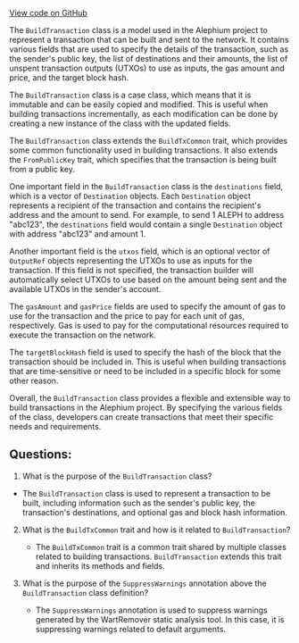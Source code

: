 [View code on GitHub](https://github.com/oxygenium/oxygenium/api/src/main/scala/org/oxygenium/api/model/BuildTransaction.scala)

The `BuildTransaction` class is a model used in the Alephium project to represent a transaction that can be built and sent to the network. It contains various fields that are used to specify the details of the transaction, such as the sender's public key, the list of destinations and their amounts, the list of unspent transaction outputs (UTXOs) to use as inputs, the gas amount and price, and the target block hash.

The `BuildTransaction` class is a case class, which means that it is immutable and can be easily copied and modified. This is useful when building transactions incrementally, as each modification can be done by creating a new instance of the class with the updated fields.

The `BuildTransaction` class extends the `BuildTxCommon` trait, which provides some common functionality used in building transactions. It also extends the `FromPublicKey` trait, which specifies that the transaction is being built from a public key.

One important field in the `BuildTransaction` class is the `destinations` field, which is a vector of `Destination` objects. Each `Destination` object represents a recipient of the transaction and contains the recipient's address and the amount to send. For example, to send 1 ALEPH to address "abc123", the `destinations` field would contain a single `Destination` object with address "abc123" and amount 1.

Another important field is the `utxos` field, which is an optional vector of `OutputRef` objects representing the UTXOs to use as inputs for the transaction. If this field is not specified, the transaction builder will automatically select UTXOs to use based on the amount being sent and the available UTXOs in the sender's account.

The `gasAmount` and `gasPrice` fields are used to specify the amount of gas to use for the transaction and the price to pay for each unit of gas, respectively. Gas is used to pay for the computational resources required to execute the transaction on the network.

The `targetBlockHash` field is used to specify the hash of the block that the transaction should be included in. This is useful when building transactions that are time-sensitive or need to be included in a specific block for some other reason.

Overall, the `BuildTransaction` class provides a flexible and extensible way to build transactions in the Alephium project. By specifying the various fields of the class, developers can create transactions that meet their specific needs and requirements.
## Questions: 
 1. What is the purpose of the `BuildTransaction` class?
   - The `BuildTransaction` class is used to represent a transaction to be built, including information such as the sender's public key, the transaction's destinations, and optional gas and block hash information.

2. What is the `BuildTxCommon` trait and how is it related to `BuildTransaction`?
   - The `BuildTxCommon` trait is a common trait shared by multiple classes related to building transactions. `BuildTransaction` extends this trait and inherits its methods and fields.

3. What is the purpose of the `SuppressWarnings` annotation above the `BuildTransaction` class definition?
   - The `SuppressWarnings` annotation is used to suppress warnings generated by the WartRemover static analysis tool. In this case, it is suppressing warnings related to default arguments.
